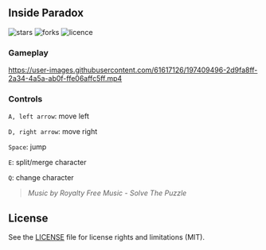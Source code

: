 ## Inside Paradox

![stars](https://img.shields.io/github/stars/birbirsekiz/inside-paradox)
![forks](https://img.shields.io/github/forks/birbirsekiz/inside-paradox)
![licence](https://img.shields.io/github/license/birbirsekiz/inside-paradox)

### Gameplay
https://user-images.githubusercontent.com/61617126/197409496-2d9fa8ff-2a34-4a5a-ab0f-ffe06affc5ff.mp4

### Controls
`A, left arrow`: move left

`D, right arrow`: move right

`Space`: jump

`E`: split/merge character

`Q`: change character

>_Music by Royalty Free Music - Solve The Puzzle_

## License
See the [LICENSE](LICENSE.md) file for license rights and limitations (MIT).
